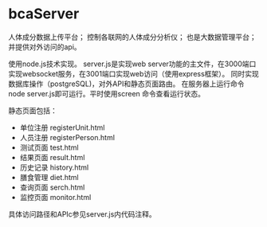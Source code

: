 # bcaServer
人体成分数据上传平台；
控制各联网的人体成分分析仪；
也是大数据管理平台；
并提供对外访问的api。

使用node.js技术实现。
server.js是实现web server功能的主文件，在3000端口实现websocket服务，在3001端口实现web访问（使用express框架）。
同时实现数据库操作（postgreSQL)，对外API和静态页面路由。
在服务器上运行命令  node server.js即可运行。平时使用screen 命令查看运行状态。

静态页面包括：
- 单位注册 registerUnit.html
- 人员注册 registerPerson.html
- 测试页面 test.html
- 结果页面 result.html
- 历史记录 history.html
- 膳食管理 diet.html
- 查询页面 serch.html
- 监控页面 monitor.html

具体访问路径和APIc参见server.js内代码注释。